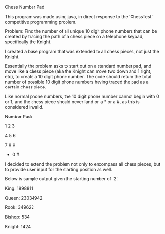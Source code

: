 Chess Number Pad 

This program was made using java, in direct response to the 'ChessTest' competitive programming problem. 

Problem: Find the number of all unique 10 digit phone numbers that can be created by tracing the
path of a chess piece on a telephone keypad, specifically the Knight.

I created a base program that was extended to all chess pieces, not just the Knight.

Essentially the problem asks to start out on a standard number pad, and move like a chess piece (aka the Knight can move two down and 1 right, etc), to create a 10 digit phone number. The code should return the total number of possible 10 digit phone numbers having traced the pad as a certain chess piece.
 
Like normal phone numbers, the 10 digit phone number cannot begin with 0 or 1, and the chess piece should never land on a * or a #, as this is considered invalid.

Number Pad:

1  2  3

4  5  6

7  8  9 

*  0  #

I decided to extend the problem not only to encompass all chess pieces, but to provide user input for the starting position as well. 

Below is sample output given the starting number of '2'.

King:   1898811

Queen:  23034942

Rook:   349622

Bishop: 534

Knight: 1424


